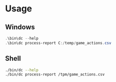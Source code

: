 
# Usage

## Windows

```powershell
.\bin\dc --help
.\bin\dc process-report C:/temp/game_actions.csv
```

## Shell

```sh
./bin/dc --help
./bin/dc process-report /tpm/game_actions.csv
```